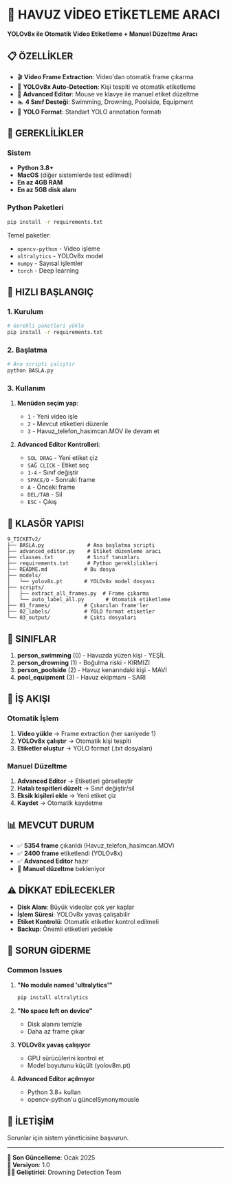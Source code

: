 # 🚀 HAVUZ VİDEO ETİKETLEME ARACI

**YOLOv8x ile Otomatik Video Etiketleme + Manuel Düzeltme Aracı**

## 📋 ÖZELLİKLER

- 🎬 **Video Frame Extraction**: Video'dan otomatik frame çıkarma
- 🤖 **YOLOv8x Auto-Detection**: Kişi tespiti ve otomatik etiketleme  
- 🎨 **Advanced Editor**: Mouse ve klavye ile manuel etiket düzeltme
- 🏊 **4 Sınıf Desteği**: Swimming, Drowning, Poolside, Equipment
- 💾 **YOLO Format**: Standart YOLO annotation formatı

## 🔧 GEREKLİLİKLER

### Sistem
- **Python 3.8+**
- **MacOS** (diğer sistemlerde test edilmedi)
- **En az 4GB RAM**
- **En az 5GB disk alanı**

### Python Paketleri
```bash
pip install -r requirements.txt
```

Temel paketler:
- `opencv-python` - Video işleme
- `ultralytics` - YOLOv8x model
- `numpy` - Sayısal işlemler
- `torch` - Deep learning

## 🚀 HIZLI BAŞLANGIÇ

### 1. Kurulum
```bash
# Gerekli paketleri yükle
pip install -r requirements.txt
```

### 2. Başlatma
```bash
# Ana scripti çalıştır
python BASLA.py
```

### 3. Kullanım
1. **Menüden seçim yap**:
   - `1` - Yeni video işle
   - `2` - Mevcut etiketleri düzenle  
   - `3` - Havuz_telefon_hasimcan.MOV ile devam et

2. **Advanced Editor Kontrolleri**:
   - `SOL DRAG` - Yeni etiket çiz
   - `SAĞ CLICK` - Etiket seç
   - `1-4` - Sınıf değiştir
   - `SPACE/D` - Sonraki frame
   - `A` - Önceki frame
   - `DEL/TAB` - Sil
   - `ESC` - Çıkış

## 📁 KLASÖR YAPISI

```
9_TICKETv2/
├── BASLA.py              # Ana başlatma scripti
├── advanced_editor.py    # Etiket düzenleme aracı
├── classes.txt           # Sınıf tanımları
├── requirements.txt      # Python gereklilikleri
├── README.md            # Bu dosya
├── models/
│   └── yolov8x.pt       # YOLOv8x model dosyası
├── scripts/
│   ├── extract_all_frames.py  # Frame çıkarma
│   └── auto_label_all.py       # Otomatik etiketleme
├── 01_frames/           # Çıkarılan frame'ler
├── 02_labels/           # YOLO format etiketler
└── 03_output/           # Çıktı dosyaları
```

## 🎯 SINIFLAR

1. **person_swimming** (0) - Havuzda yüzen kişi - YEŞİL
2. **person_drowning** (1) - Boğulma riski - KIRMIZI
3. **person_poolside** (2) - Havuz kenarındaki kişi - MAVİ  
4. **pool_equipment** (3) - Havuz ekipmanı - SARI

## 🔄 İŞ AKIŞI

### Otomatik İşlem
1. **Video yükle** → Frame extraction (her saniyede 1)
2. **YOLOv8x çalıştır** → Otomatik kişi tespiti
3. **Etiketler oluştur** → YOLO format (.txt dosyaları)

### Manuel Düzeltme
1. **Advanced Editor** → Etiketleri görselleştir
2. **Hatalı tespitleri düzelt** → Sınıf değiştir/sil
3. **Eksik kişileri ekle** → Yeni etiket çiz
4. **Kaydet** → Otomatik kaydetme

## 📊 MEVCUT DURUM

- ✅ **5354 frame** çıkarıldı (Havuz_telefon_hasimcan.MOV)
- ✅ **2400 frame** etiketlendi (YOLOv8x)
- ✅ **Advanced Editor** hazır
- 🔄 **Manuel düzeltme** bekleniyor

## ⚠️  DİKKAT EDİLECEKLER

- **Disk Alanı**: Büyük videolar çok yer kaplar
- **İşlem Süresi**: YOLOv8x yavaş çalışabilir
- **Etiket Kontrolü**: Otomatik etiketler kontrol edilmeli
- **Backup**: Önemli etiketleri yedekle

## 🐛 SORUN GİDERME

### Common Issues

1. **"No module named 'ultralytics'"**
   ```bash
   pip install ultralytics
   ```

2. **"No space left on device"**
   - Disk alanını temizle
   - Daha az frame çıkar

3. **YOLOv8x yavaş çalışıyor**
   - GPU sürücülerini kontrol et
   - Model boyutunu küçült (yolov8m.pt)

4. **Advanced Editor açılmıyor**
   - Python 3.8+ kullan
   - opencv-python'u güncelSynonymousle

## 👥 İLETİŞİM

Sorunlar için sistem yöneticisine başvurun.

---
**📅 Son Güncelleme**: Ocak 2025  
**🚀 Versiyon**: 1.0  
**👨‍💻 Geliştirici**: Drowning Detection Team



